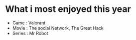 # What i most enjoyed this year

- Game : Valorant 
- Movie : The social Network, The Great Hack
- Series : Mr Robot